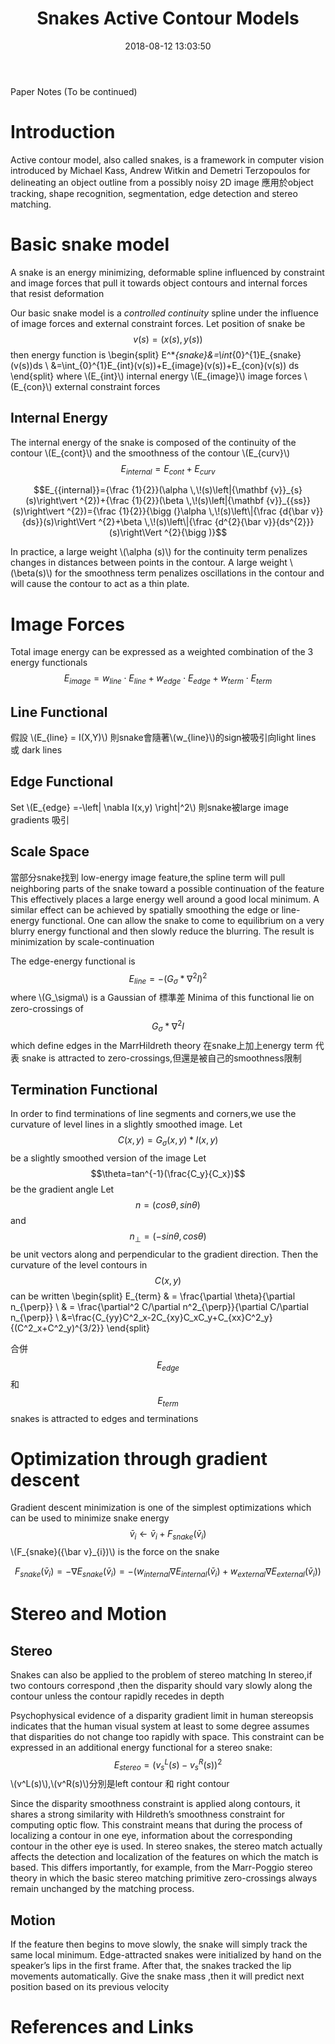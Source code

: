 ﻿---
title: Snakes Active Contour Models 
tags:
- Active contour model
categories:
- Computer Vision
date: 2018-08-12 13:03:50
---
Paper Notes (To be continued)

# Introduction
Active contour model, also called snakes, is a framework in computer vision introduced by Michael Kass, Andrew Witkin and Demetri Terzopoulos for delineating an object outline from a possibly noisy 2D image
應用於object tracking, shape recognition, segmentation, edge detection and stereo matching.

# Basic snake model
A snake is an energy minimizing, deformable spline influenced by constraint and image forces that pull it towards object contours and internal forces that resist deformation


Our basic snake model is a *controlled continuity* spline under the influence of image forces and external constraint forces.
Let position of snake be $$v(s)=(x(s),y(s))$$
then energy function is
\begin{split}
E^*_{snake}&=\int_{0}^{1}E_{snake}(v(s))ds \\
&=\int_{0}^{1}E_{int}(v(s))+E_{image}(v(s))+E_{con}(v(s)) ds
\end{split}
where
\\(E_{int}\\) internal energy
\\(E_{image}\\) image forces
\\(E_{con}\\) external constraint forces

## Internal Energy

The internal energy of the snake is composed of the continuity of the contour \\(E_{cont}\\) and the smoothness of the contour \\(E_{curv}\\)
$$E_{internal}=E_{cont}+E_{curv}$$

$$E_{{internal}}={\frac  {1}{2}}(\alpha \,\!(s)\left|{\mathbf  {v}}_{s}(s)\right\vert ^{2})+{\frac  {1}{2}}(\beta \,\!(s)\left|{\mathbf  {v}}_{{ss}}(s)\right\vert ^{2})={\frac  {1}{2}}{\bigg (}\alpha \,\!(s)\left\|{\frac  {d{\bar  v}}{ds}}(s)\right\Vert ^{2}+\beta \,\!(s)\left\|{\frac  {d^{2}{\bar  v}}{ds^{2}}}(s)\right\Vert ^{2}{\bigg )}$$

In practice, a large weight \\(\alpha (s)\\) for the continuity term penalizes changes in distances between points in the contour.
A large weight \\(\beta(s)\\) for the smoothness term penalizes oscillations in the contour and will cause the contour to act as a thin plate.



# Image Forces
Total image energy can be expressed as a weighted combination of the 3 energy functionals
$$E_{image}=w_{line}\cdot E_{line}+w_{edge}\cdot E_{edge}+w_{term}\cdot E_{term}$$

## Line Functional
假設 \\(E_{line} = I(X,Y)\\) 則snake會隨著\\(w_{line}\\)的sign被吸引向light lines 或 dark lines 
## Edge Functional 
Set \\(E_{edge} =-\left| \nabla I(x,y) \right|^2\\) 則snake被large image gradients 吸引
## Scale Space 
當部分snake找到 low-energy image feature,the spline term  will pull neighboring parts of the snake toward a possible continuation of the feature
This effectively places a large energy well around a good local minimum.
A similar effect can be achieved by spatially smoothing the edge or line-energy functional.
One can allow the snake to come to equilibrium on a very blurry energy functional and then slowly reduce the blurring.
The result is minimization by scale-continuation

The edge-energy functional is $$E_{line} =-(G_\sigma * \nabla^2I)^2$$
where \\(G_\sigma\\) is a Gaussian of 標準差
Minima of this functional lie on zero-crossings of $$G_\sigma * \nabla^2I$$ which define edges in the MarrHildreth theory
在snake上加上energy term 代表 snake is attracted to zero-crossings,但還是被自己的smoothness限制

## Termination Functional 
In order to find terminations of line segments and corners,we use the curvature of level lines in a slightly smoothed image.
Let $$C(x,y)=G_\sigma(x,y)*I(x,y)$$ be a slightly smoothed version of  the image
Let $$\theta=tan^{-1}(\frac{C_y}{C_x})$$ be the gradient angle
Let $$n=(cos \theta,sin \theta)$$ and $$n_\perp=(-sin \theta,cos \theta)$$ be unit vectors along and perpendicular to the gradient direction.
Then the curvature of the level contours in $$C(x,y)$$ can be written
\begin{split}
E_{term} & = \frac{\partial \theta}{\partial n_{\perp}} \\
& = \frac{\partial^2 C/\partial n^2_{\perp}}{\partial C/\partial n_{\perp}} \\
&=\frac{C_{yy}C^2_x-2C_{xy}C_xC_y+C_{xx}C^2_y}{(C^2_x+C^2_y)^{3/2}}
\end{split}

合併$$E_{edge}$$和$$E_{term}$$ snakes is attracted to edges and terminations


# Optimization through gradient descent
 Gradient descent minimization is one of the simplest optimizations which can be used to minimize snake energy
$${\bar  v}_{i}\leftarrow {\bar  v}_{i}+F_{snake}({\bar  v}_{i})$$
\\(F_{snake}({\bar  v}_{i})\\) is the force on the snake

$$F_{snake}({\bar  v}_{i})=-\nabla E_{snake}({\bar  v}_{i})=-{\Bigg (}w_{internal}\nabla E_{internal}({\bar  v}_{i})+w_{external}\nabla E_{external}({\bar  v}_{i}){\Bigg )}$$

# Stereo and Motion
## Stereo
Snakes can also be applied to the problem of stereo matching
In stereo,if two contours correspond ,then the disparity should vary slowly along the contour unless the contour rapidly recedes in depth

Psychophysical evidence of a disparity gradient limit in human stereopsis indicates that the human visual system at least to some degree assumes that disparities do not change too rapidly with space.
This constraint can be expressed in an additional energy functional for a stereo snake:
$$E_{stereo}=(v_s^L(s)-v_s^R(s))^2$$
\\(v^L(s)\\),\\(v^R(s)\\)分別是left contour 和 right contour


Since the disparity smoothness constraint is applied along contours, it shares a strong similarity with Hildreth’s smoothness constraint for computing optic flow.
This constraint means that during the process of localizing a contour in one eye, information about the corresponding contour in the other eye is used.
In stereo snakes, the stereo match actually affects the detection and localization of the features on which the match is based.
This differs importantly, for example, from the Marr-Poggio stereo theory in which the basic stereo matching primitive zero-crossings always remain unchanged by the matching process.

## Motion
If the feature then begins to move slowly, the snake will simply track the same local minimum.
Edge-attracted snakes were initialized by hand on the speaker’s lips in the first frame.
After that, the snakes tracked the lip movements automatically.
Give the snake mass ,then it will predict next position based on its previous velocity

# References and Links